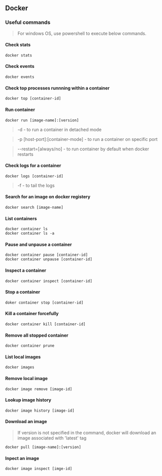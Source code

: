## Docker

### Useful commands

> For windows OS, use powershell to execute below commands.

#### Check stats
```
docker stats
```

#### Check events
```
docker events
```

#### Check top processes runnning within a container
```
docker top [container-id]
```

#### Run container
```
docker run [image-name]:[version]
```
> -d - to run a container in detached mode

> -p [host-port]:[container-mode] - to run a container on specific port

> --restart=[always/no] - to run container by default when docker restarts

#### Check logs for a container
```
docker logs [container-id]
```
> -f - to tail the logs

#### Search for an image on docker registery
```
docker search [image-name]
```

#### List containers
```
docker container ls
docker container ls -a
```

#### Pause and unpause a container
```
docker container pause [container-id]
docker container unpause [container-id]
```

#### Inspect a container
```
docker container inspect [container-id]
```

#### Stop a container
```
doker container stop [container-id]
```

#### Kill a container forcefully
```
docker container kill [container-id]
```

#### Remove all stopped container
```
docker container prune
```

#### List local images
```
docker images
```

#### Remove local image
```
docker image remove [image-id]
```

#### Lookup image history
```
docker image history [image-id]
```

#### Download an image
> If version is not specified in the command, docker will download an image associated with 'latest' tag
```
docker pull [image-name]:[version]
```

#### Inpect an image
```
docker image inspect [imge-id]
```
